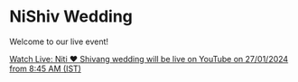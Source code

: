 # NiShiv Wedding
Welcome to our live event!

[Watch Live: Niti ❤️ Shivang wedding will be live on YouTube on 27/01/2024 from 8:45 AM (IST)]( https://www.youtube.com/watch?v=4EVKvceWPE0&list=RD4EVKvceWPE0&start_radio=1)
